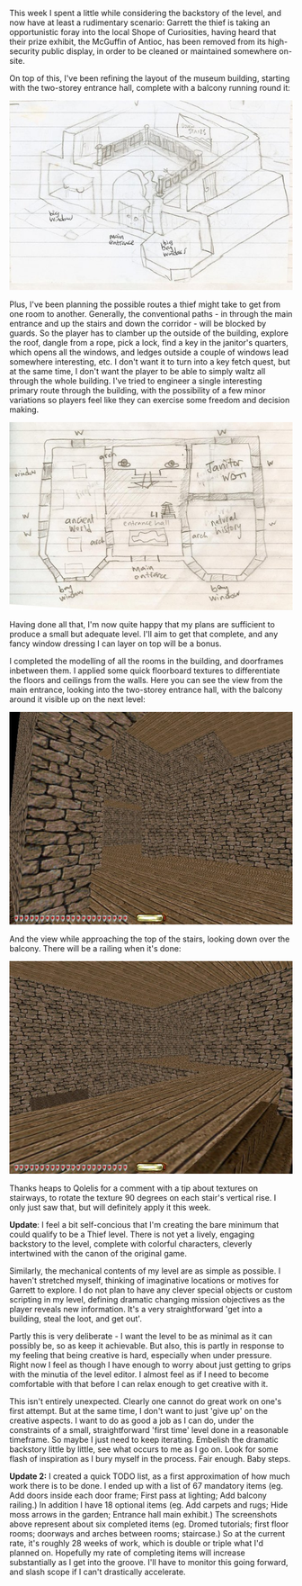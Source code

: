 <!--
.. title: Thief Level : Week 2
.. slug: thief-level-week-2
.. date: 2010-02-01 13:20:31-06:00
.. tags: geek,gamedev
-->


This week I spent a little while considering the backstory of the level,
and now have at least a rudimentary scenario: Garrett the thief is
taking an opportunistic foray into the local Shope of Curiosities,
having heard that their prize exhibit, the McGuffin of Antioc, has been
removed from its high-security public display, in order to be cleaned or
maintained somewhere on-site.

On top of this, I've been refining the layout of the museum building,
starting with the two-storey entrance hall, complete with a balcony
running round it:

![sketch of museum's two-storey main entrance hall](/files/2010/02/w02-sketch-entrance.jpg)

Plus, I've been planning the possible routes a thief might take to get
from one room to another. Generally, the conventional paths - in through
the main entrance and up the stairs and down the corridor - will be
blocked by guards. So the player has to clamber up the outside of the
building, explore the roof, dangle from a rope, pick a lock, find a key
in the janitor's quarters, which opens all the windows, and ledges
outside a couple of windows lead somewhere interesting, etc. I don't
want it to turn into a key fetch quest, but at the same time, I don't
want the player to be able to simply waltz all through the whole
building. I've tried to engineer a single interesting primary route
through the building, with the possibility of a few minor variations so
players feel like they can exercise some freedom and decision making.

![sketch of ground floor](/files/2010/02/w02-sketch-ground-floor.jpg)

Having done all that, I'm now quite happy that my plans are sufficient
to produce a small but adequate level. I'll aim to get that complete,
and any fancy window dressing I can layer on top will be a bonus.

I completed the modelling of all the rooms in the building, and
doorframes inbetween them. I applied some quick floorboard textures to
differentiate the floors and ceilings from the walls. Here you can see
the view from the main entrance, looking into the two-storey entrance
hall, with the balcony around it visible up on the next level:

![main entraince with floorboards](/files/2010/02/w02-main-entrance.jpg)

And the view while approaching the top of the stairs, looking down over
the balcony. There will be a railing when it's done:

![Approaching the top of the stairs](/files/2010/02/w02-top-of-stairs-balcony.jpg)

Thanks heaps to Qolelis for a comment with a tip about textures on
stairways, to rotate the texture 90 degrees on each stair's vertical
rise. I only just saw that, but will definitely apply it this week.

**Update**: I feel a bit self-concious that I'm creating the bare
minimum that could qualify to be a Thief level. There is not yet a
lively, engaging backstory to the level, complete with colorful
characters, cleverly intertwined with the canon of the original game.

Similarly, the mechanical contents of my level are as simple as
possible. I haven't stretched myself, thinking of imaginative locations
or motives for Garrett to explore. I do not plan to have any clever
special objects or custom scripting in my level, defining dramatic
changing mission objectives as the player reveals new information. It's
a very straightforward 'get into a building, steal the loot, and get
out'.

Partly this is very deliberate - I want the level to be as minimal as it
can possibly be, so as keep it achievable. But also, this is partly in
response to my feeling that being creative is hard, especially when
under pressure. Right now I feel as though I have enough to worry about
just getting to grips with the minutia of the level editor. I almost
feel as if I need to become comfortable with that before I can relax
enough to get creative with it.

This isn't entirely unexpected. Clearly one cannot do great work on
one's first attempt. But at the same time, I don't want to just 'give
up' on the creative aspects. I want to do as good a job as I can do,
under the constraints of a small, straightforward 'first time' level
done in a reasonable timeframe. So maybe I just need to keep iterating.
Embelish the dramatic backstory little by little, see what occurs to me
as I go on. Look for some flash of inspiration as I bury myself in the
process. Fair enough. Baby steps.

**Update 2:** I created a quick TODO list, as a first approximation of
how much work there is to be done. I ended up with a list of 67
mandatory items (eg. Add doors inside each door frame; First pass at
lighting; Add balcony railing.) In addition I have 18 optional items
(eg. Add carpets and rugs; Hide moss arrows in the garden; Entrance hall
main exhibit.) The screenshots above represent about six completed items
(eg. Dromed tutorials; first floor rooms; doorways and arches between
rooms; staircase.) So at the current rate, it's roughly 28 weeks of
work, which is double or triple what I'd planned on. Hopefully my rate
of completing items will increase substantially as I get into the
groove. I'll have to monitor this going forward, and slash scope if I
can't drastically accelerate.
